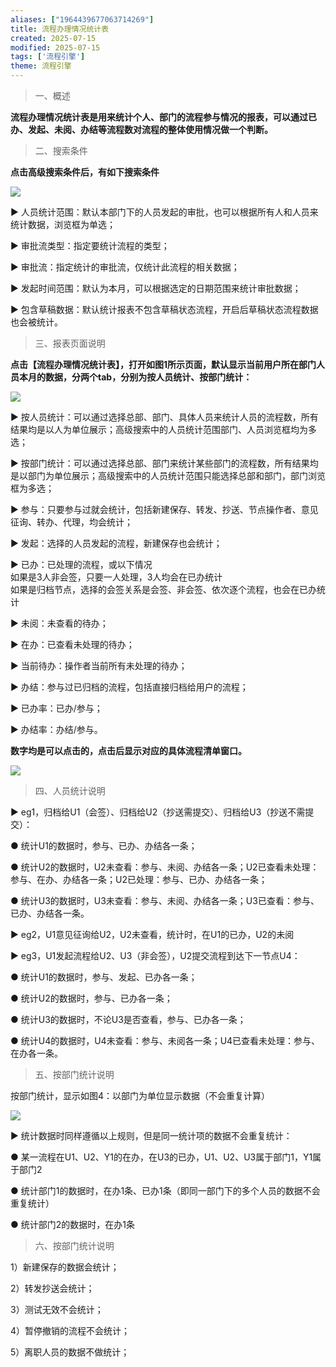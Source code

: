 ```yaml
---
aliases: ["1964439677063714269"]
title: 流程办理情况统计表
created: 2025-07-15
modified: 2025-07-15
tags: ['流程引擎']
theme: 流程引擎
---
```


> 一、概述

**流程办理情况统计表是用来统计个人、部门的流程参与情况的报表，可以通过已办、发起、未阅、办结等流程数对流程的整体使用情况做一个判断。**

> 二、搜索条件

**点击高级搜索条件后，有如下搜索条件**

![](https://myhelpdoc.oss-cn-heyuan.aliyuncs.com/mdimages/fcc0f266493fdeeb5cc3b6fe2273c409.jpg)

▶ 人员统计范围：默认本部门下的人员发起的审批，也可以根据所有人和人员来统计数据，浏览框为单选；

▶ 审批流类型：指定要统计流程的类型；

▶ 审批流：指定统计的审批流，仅统计此流程的相关数据；

▶ 发起时间范围：默认为本月，可以根据选定的日期范围来统计审批数据；

▶ 包含草稿数据：默认统计报表不包含草稿状态流程，开启后草稿状态流程数据也会被统计。

> 三、报表页面说明

**点击【流程办理情况统计表】，打开如图1所示页面，默认显示当前用户所在部门人员本月的数据，分两个tab，分别为按人员统计、按部门统计：**

![](https://myhelpdoc.oss-cn-heyuan.aliyuncs.com/mdimages/fbee4278a6ee1f75e1b084b6377dcaf9.jpg)

▶ 按人员统计：可以通过选择总部、部门、具体人员来统计人员的流程数，所有结果均是以人为单位展示；高级搜索中的人员统计范围部门、人员浏览框均为多选；

▶ 按部门统计：可以通过选择总部、部门来统计某些部门的流程数，所有结果均是以部门为单位展示；高级搜索中的人员统计范围只能选择总部和部门，部门浏览框为多选；

▶ 参与：只要参与过就会统计，包括新建保存、转发、抄送、节点操作者、意见征询、转办、代理，均会统计；

▶ 发起：选择的人员发起的流程，新建保存也会统计；

▶ 已办：已处理的流程，或以下情况  
如果是3人非会签，只要一人处理，3人均会在已办统计  
如果是归档节点，选择的会签关系是会签、非会签、依次逐个流程，也会在已办统计

▶ 未阅：未查看的待办；

▶ 在办：已查看未处理的待办；

▶ 当前待办：操作者当前所有未处理的待办；

▶ 办结：参与过已归档的流程，包括直接归档给用户的流程；

▶ 已办率：已办/参与；

▶ 办结率：办结/参与。

**数字均是可以点击的，点击后显示对应的具体流程清单窗口。**

![](https://myhelpdoc.oss-cn-heyuan.aliyuncs.com/mdimages/ba96f4d79d479c8385d75f3cb79af296.jpg)

> 四、人员统计说明

▶ eg1，归档给U1（会签）、归档给U2（抄送需提交）、归档给U3（抄送不需提交）：

● 统计U1的数据时，参与、已办、办结各一条；

● 统计U2的数据时，U2未查看：参与、未阅、办结各一条；U2已查看未处理：参与、在办、办结各一条；U2已处理：参与、已办、办结各一条；

● 统计U3的数据时，U3未查看：参与、未阅、办结各一条；U3已查看：参与、已办、办结各一条。

▶ eg2，U1意见征询给U2，U2未查看，统计时，在U1的已办，U2的未阅

▶ eg3，U1发起流程给U2、U3（非会签），U2提交流程到达下一节点U4：

● 统计U1的数据时，参与、发起、已办各一条；

● 统计U2的数据时，参与、已办各一条；

● 统计U3的数据时，不论U3是否查看，参与、已办各一条；

● 统计U4的数据时，U4未查看：参与、未阅各一条；U4已查看未处理：参与、在办各一条。

> 五、按部门统计说明

按部门统计，显示如图4：以部门为单位显示数据（不会重复计算）

![](https://myhelpdoc.oss-cn-heyuan.aliyuncs.com/mdimages/7ebe545251cb5707d524e18c0f58bf4c.jpg)

▶ 统计数据时同样遵循以上规则，但是同一统计项的数据不会重复统计：

● 某一流程在U1、U2、Y1的在办，在U3的已办，U1、U2、U3属于部门1，Y1属于部门2

● 统计部门1的数据时，在办1条、已办1条（即同一部门下的多个人员的数据不会重复统计）

● 统计部门2的数据时，在办1条

> 六、按部门统计说明

1）新建保存的数据会统计；

2）转发抄送会统计；

3）测试无效不会统计；

4）暂停撤销的流程不会统计；

5）离职人员的数据不做统计；

